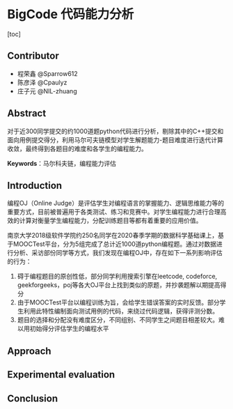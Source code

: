 # BigCode 代码能力分析

[toc]

## Contributor

* 程荣鑫 @Sparrow612
* 陈彦泽 @Cpaulyz
* 庄子元 @NIL-zhuang

## Abstract

对于近300同学提交的约1000道题python代码进行分析，剔除其中的C++提交和面向用例提交得分，利用马尔可夫链模型对学生解题能力-题目难度进行迭代计算收敛，最终得到各题目的难度和各学生的编程能力。

**Keywords**：马尔科夫链，编程能力评估

## Introduction

编程OJ（Online Judge）是评估学生对编程语言的掌握能力、逻辑思维能力等的重要方式，目前被普遍用于各类测试、练习和竞赛中。对学生编程能力进行合理高效的计算对衡量学生编程能力，分配训练题目等都有着重要的应用价值。

南京大学2018级软件学院约250名同学在2020春季学期的数据科学基础课上，基于MOOCTest平台，分为5组完成了总计近1000道python编程题。通过对数据进行分析、采访部份同学等方式，我们发现在编程OJ中，存在如下一系列影响评估的行为：

1. 碍于编程题目的原创性低，部分同学利用搜索引擎在leetcode, codeforce, geekforgeeks，poj等各大OJ平台上找到类似的原题，并抄袭题解以期提高得分
2. 由于MOOCTest平台以编程训练为旨，会给学生错误答案的实时反馈。部分学生利用此特性编制面向测试用例的代码，来绕过代码逻辑，获得评测分数。
3. 题目的选择和分配没有难度区分，不同组别、不同学生之间题目相差较大。难以用初始得分评估学生的编程水平

## Approach

## Experimental evaluation

## Conclusion
